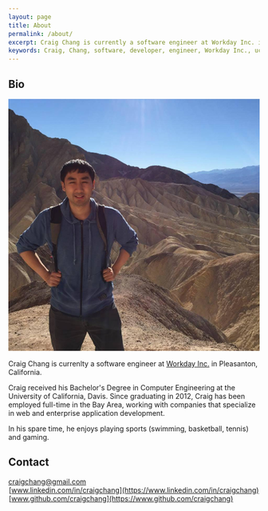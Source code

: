 ```yaml
---
layout: page
title: About
permalink: /about/
excerpt: Craig Chang is currently a software engineer at Workday Inc. in Pleasanton, California. Craig received his Bachelor's Degree in Computer Engineering at the University of California, Davis.
keywords: Craig, Chang, software, developer, engineer, Workday Inc., uc davis, about, web, enterprise, email, linkedin, github
---
```


## Bio

![Craig Bio Picture](/images/craig-bio.jpg "Craig Bio Picture")

Craig Chang is currenlty a software engineer at [Workday Inc.](http://www.workday.com) in Pleasanton, California.

Craig received his Bachelor's Degree in Computer Engineering at the University of California, Davis. Since graduating in 2012, Craig has been employed full-time in the Bay Area, working with companies that specialize in web and enterprise application development.

In his spare time, he enjoys playing sports (swimming, basketball, tennis) and gaming.

## Contact

<i class="fa fa-envelope-o" style="width: 20px;" title="Email"></i> [craigchang@gmail.com](mailto:craigchang@gmail.com)<br>
<i class="fa fa-linkedin-square" style="width: 19px; margin-left:1px;" title="Linkedin"></i> [www.linkedin.com/in/craigchang](https://www.linkedin.com/in/craigchang)<br>
<i class="fa fa-github-square" style="width: 19px; margin-left:1px;" title="GitHub"></i> [www.github.com/craigchang](https://www.github.com/craigchang)